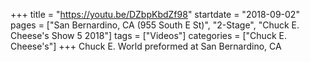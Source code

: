 +++
title = "https://youtu.be/DZbpKbdZf98"
startdate = "2018-09-02"
pages = ["San Bernardino, CA (955 South E St)", "2-Stage", "Chuck E. Cheese's Show 5 2018"]
tags = ["Videos"]
categories = ["Chuck E. Cheese's"]
+++
Chuck E. World preformed at San Bernardino, CA 
